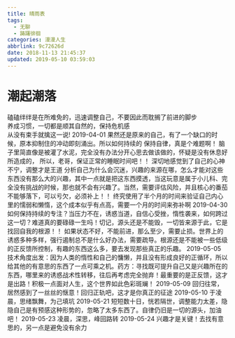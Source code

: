 ```yaml
---
title: 晴雨表
tags:
  - 无聊
  - 踌躇徘徊
categories: 漫漫人生
abbrlink: 9c72626d
date: 2018-11-13 21:45:37
updated: 2019-05-10 03:59:03
---
```

# 潮起潮落
磕磕绊绊是在所难免的，迅速调整自己，不要因此而耽搁了前进的脚步  
养成习惯，一切都是顺其自然的，保持危机感  
从没有束手就擒这一说!
2019-04-01
果然还是原来的自己，有了一个缺口的时候，原本抑制住的冲动即刻涌出。所以如何持续的
保持自律，真是个难题啊！
脑子里简直像是被灌了水泥，完全没有办法分开心思去做该做的，怀疑是没有休息好所造成的，
所以，老哥，保证正常的睡眠时间吧！！
深切地感觉到了自己的心神不宁，调整才是王道
分析自己为什么会沉迷，兴趣的来源在哪，怎么才能对这些东西没有那么大的兴趣，其中一点就是把这东西摸透，当这玩意是属于小儿科、完全没有挑战的时候，那也就不会有兴趣了。当然，需要评估风险，并且核心的番茄不能够落下，可以亏欠，必须补上！！
终究使用了半个月的时间来验证自己内心里的懦弱和懒惰，这个成本似乎有点高，需要一个月的时间来弥补啊
2019-04-30
如何保持持续的专注？当压力不在，诱惑当道，自信心受挫，惰性袭来，如何跨过这一切？难道真的要碌碌一生吗！切记，源头还是不能毁，一切皆来源于此，它是找回自我的根源！！
如果状态不好，不能前进，那么至少，需要止损。世界上的诱惑多种多样，强行遏制总不是什么好办法，需要疏导。根源还是不能被一些低级的正反馈所控制，有趣的东西这么多，要去发现那些真正的乐趣。
2019-05-05
技术角度出发：因为人类的惰性和自己的慵懒，并且没有形成良好的正循环，所以给其他的有意思的东西了一点可乘之机。药方：寻找既可提升自己又是兴趣所在的东西，哪里来的诱惑战术性转移，往后再考虑完全抛弃！最重要的是正反馈，这才是出路！积极一点面对人生，这个世界如此色彩斑斓！
2019-05-09
回归往常，居然感到了一丝丝的惬意！回归正轨吧，这才是你真正的征途
2019-05-10
于凌晨，思绪飘舞，为己填坑
2019-05-21
短短数十日，恍若隔世，调整能力太差，隐隐自己是有预感这种形势的，忽略了太多东西了。自律仍旧是一切的源头，加油吧！
2019-05-23
凌晨，深思，峰回路转
2019-05-24
兴趣才是关键！去找有意思的，另一点是避免没有余力
